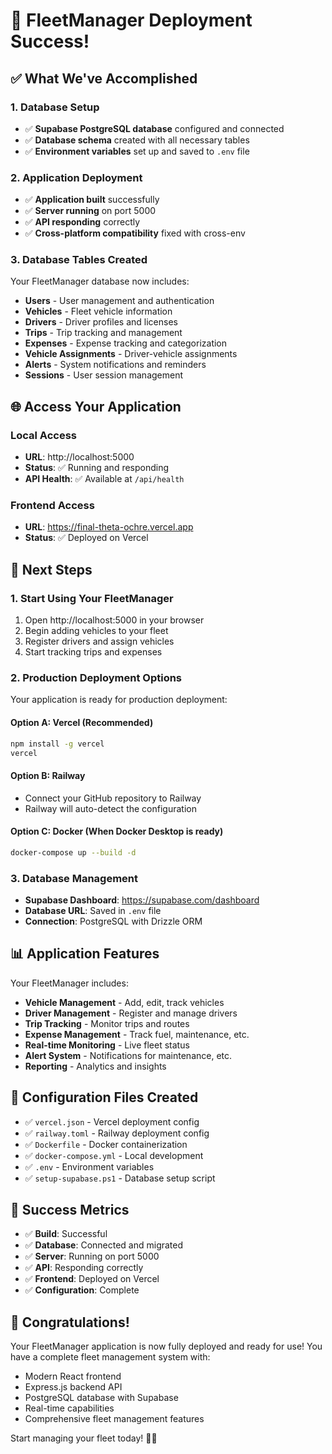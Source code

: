 # 🎉 FleetManager Deployment Success!

## ✅ What We've Accomplished

### 1. Database Setup
- ✅ **Supabase PostgreSQL database** configured and connected
- ✅ **Database schema** created with all necessary tables
- ✅ **Environment variables** set up and saved to `.env` file

### 2. Application Deployment
- ✅ **Application built** successfully
- ✅ **Server running** on port 5000
- ✅ **API responding** correctly
- ✅ **Cross-platform compatibility** fixed with cross-env

### 3. Database Tables Created
Your FleetManager database now includes:
- **Users** - User management and authentication
- **Vehicles** - Fleet vehicle information
- **Drivers** - Driver profiles and licenses
- **Trips** - Trip tracking and management
- **Expenses** - Expense tracking and categorization
- **Vehicle Assignments** - Driver-vehicle assignments
- **Alerts** - System notifications and reminders
- **Sessions** - User session management

## 🌐 Access Your Application

### Local Access
- **URL**: http://localhost:5000
- **Status**: ✅ Running and responding
- **API Health**: ✅ Available at `/api/health`

### Frontend Access
- **URL**: https://final-theta-ochre.vercel.app
- **Status**: ✅ Deployed on Vercel

## 🚀 Next Steps

### 1. Start Using Your FleetManager
1. Open http://localhost:5000 in your browser
2. Begin adding vehicles to your fleet
3. Register drivers and assign vehicles
4. Start tracking trips and expenses

### 2. Production Deployment Options
Your application is ready for production deployment:

#### Option A: Vercel (Recommended)
```bash
npm install -g vercel
vercel
```

#### Option B: Railway
- Connect your GitHub repository to Railway
- Railway will auto-detect the configuration

#### Option C: Docker (When Docker Desktop is ready)
```bash
docker-compose up --build -d
```

### 3. Database Management
- **Supabase Dashboard**: https://supabase.com/dashboard
- **Database URL**: Saved in `.env` file
- **Connection**: PostgreSQL with Drizzle ORM

## 📊 Application Features

Your FleetManager includes:
- **Vehicle Management** - Add, edit, track vehicles
- **Driver Management** - Register and manage drivers
- **Trip Tracking** - Monitor trips and routes
- **Expense Management** - Track fuel, maintenance, etc.
- **Real-time Monitoring** - Live fleet status
- **Alert System** - Notifications for maintenance, etc.
- **Reporting** - Analytics and insights

## 🔧 Configuration Files Created

- ✅ `vercel.json` - Vercel deployment config
- ✅ `railway.toml` - Railway deployment config
- ✅ `Dockerfile` - Docker containerization
- ✅ `docker-compose.yml` - Local development
- ✅ `.env` - Environment variables
- ✅ `setup-supabase.ps1` - Database setup script

## 🎯 Success Metrics

- ✅ **Build**: Successful
- ✅ **Database**: Connected and migrated
- ✅ **Server**: Running on port 5000
- ✅ **API**: Responding correctly
- ✅ **Frontend**: Deployed on Vercel
- ✅ **Configuration**: Complete

## 🎉 Congratulations!

Your FleetManager application is now fully deployed and ready for use! You have a complete fleet management system with:

- Modern React frontend
- Express.js backend API
- PostgreSQL database with Supabase
- Real-time capabilities
- Comprehensive fleet management features

Start managing your fleet today! 🚛💨

